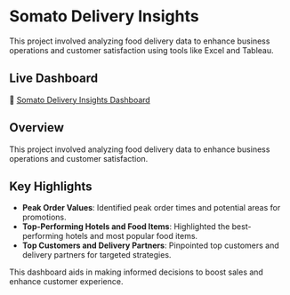 # Somato Delivery Insights

This project involved analyzing food delivery data to enhance business operations and customer satisfaction using tools like Excel and Tableau.

## Live Dashboard

🔗 [Somato Delivery Insights Dashboard](https://public.tableau.com/app/profile/shamoon.ansari/viz/Somato/Dashboard1)

## Overview

This project involved analyzing food delivery data to enhance business operations and customer satisfaction.

## Key Highlights

- **Peak Order Values**: Identified peak order times and potential areas for promotions.
- **Top-Performing Hotels and Food Items**: Highlighted the best-performing hotels and most popular food items.
- **Top Customers and Delivery Partners**: Pinpointed top customers and delivery partners for targeted strategies.

This dashboard aids in making informed decisions to boost sales and enhance customer experience.
